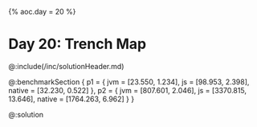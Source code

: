 {%
aoc.day = 20
%}

# Day 20: Trench Map

@:include(/inc/solutionHeader.md)

@:benchmarkSection {
p1 = {
jvm = [23.550, 1.234],
js = [98.953, 2.398],
native = [32.230, 0.522]
},
p2 = {
jvm = [807.601, 2.046],
js = [3370.815, 13.646],
native = [1764.263, 6.962]
}
}

@:solution